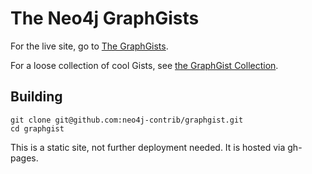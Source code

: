 The Neo4j GraphGists
====================

For the live site, go to [The GraphGists](http://gist.neo4j.org/).

For a loose collection of cool Gists, see [the GraphGist Collection](https://github.com/neo4j-contrib/graphgist/wiki).

Building
--------

    git clone git@github.com:neo4j-contrib/graphgist.git
    cd graphgist
    
This is a static site, not further deployment needed. It is hosted via gh-pages.
